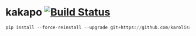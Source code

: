 # kakapo [![Build Status](https://app.travis-ci.com/karolisr/kakapo.svg?branch=develop)](https://app.travis-ci.com/karolisr/kakapo)

```python
pip install --force-reinstall --upgrade git+https://github.com/karolisr/kakapo@develop
```
